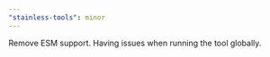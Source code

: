 ```yaml
---
"stainless-tools": minor
---
```


Remove ESM support. Having issues when running the tool globally.
